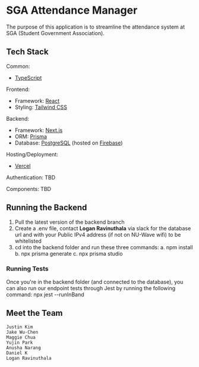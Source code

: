# SGA Attendance Manager

The purpose of this application is to streamline the attendance system at SGA (Student Government Association).

## Tech Stack

Common:

- [TypeScript](https://www.typescriptlang.org/)

Frontend:

- Framework: [React](https://react.dev/)
- Styling: [Tailwind CSS](https://tailwindcss.com/docs/installation)

Backend:

- Framework: [Next.js](https://nextjs.org/docs)
- ORM: [Prisma](https://www.prisma.io/docs)
- Database: [PostgreSQL](https://www.postgresql.org/docs/) (hosted on [Firebase](https://firebase.google.com/docs))

Hosting/Deployment:
- [Vercel](https://vercel.com/docs)

Authentication: TBD

Components: TBD

## Running the Backend

1. Pull the latest version of the backend branch
2. Create a .env file, contact **Logan Ravinuthala** via slack for the database url and with your Public IPv4 address (if not on NU-Wave wifi) to be whitelisted
3. cd into the backend folder and run these three commands:
a. npm install
b. npx prisma generate
c. npx prisma studio

### Running Tests
Once you're in the backend folder (and connected to the database), you can also run our endpoint tests through Jest by running the following command:
npx jest --runInBand

## Meet the Team

```
Justin Kim
Jake Wu-Chen
Maggie Chua
Yujin Park
Anusha Narang
Daniel K
Logan Ravinuthala
```
